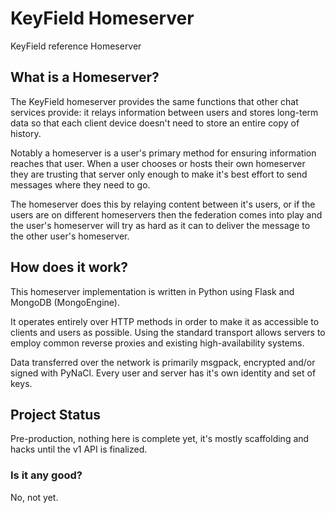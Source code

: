 
# KeyField Homeserver

KeyField reference Homeserver

## What is a Homeserver?

The KeyField homeserver provides the same functions that other chat services provide: it relays information between users and stores long-term data so that each client device doesn't need to store an entire copy of history.

Notably a homeserver is a user's primary method for ensuring information reaches that user. When a user chooses or hosts their own homeserver they are trusting that server only enough to make it's best effort to send messages where they need to go.

The homeserver does this by relaying content between it's users, or if the users are on different homeservers then the federation comes into play and the user's homeserver will try as hard as it can to deliver the message to the other user's homeserver.

## How does it work?

This homeserver implementation is written in Python using Flask and MongoDB (MongoEngine).

It operates entirely over HTTP methods in order to make it as accessible to clients and users as possible. Using the standard transport allows servers to employ common reverse proxies and existing high-availability systems.

Data transferred over the network is primarily msgpack, encrypted and/or signed with PyNaCl. Every user and server has it's own identity and set of keys.

## Project Status

Pre-production, nothing here is complete yet, it's mostly scaffolding and hacks until the v1 API is finalized.

### Is it any good?

No, not yet.
